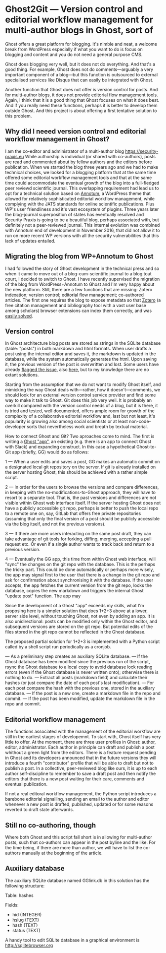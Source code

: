 # Ghost2Git — Version control and editorial workflow management for multi-author blogs in Ghost, sort of

Ghost offers a great platform for blogging. It's nimble and neat, a welcome break from WordPress especially if what you want to do is focus on blogging and content and you do not need a general purpose CMS. 

Ghost does blogging very well, but it does not do everything. And that's a good thing. For example, Ghost does not do comments—arguably a very important component of a blog—but this function is outsourced to external specialised services like Disqus that can easily be integrated with Ghost. 

Another function that Ghost does not offer is version control for posts. And for multi-author blogs, it does not provide editorial flow management tools. Again, I think that it is a good thing that Ghost focuses on what it does best. And if you really need these functions, perhaps it is better to develop them outside Ghost. And this project is about offering a first tentative solution to this problem. 

## Why did I neeed version control and editorial workflow management in Ghost?

I am the co-editor and administrator of a multi-author blog https://security-praxis.eu While authorship is individual (or shared with co-authors), posts are read and commented about by fellow authors and the editors before publication. When we started the blog three years ago and we had to make technical choices, we looked for a blogging platform that at the same time offered some editorial workflow management tools and that at the same time could accommodate the eventual growth of the blog into a full-fledged peer reviewd scientific journal. This overlapping requirement had lead us to opt for a technical solution based on  [Annotum](https://annotum.org), a WordPress theme that allowed for relatively sophisticated editorial workflow management, while complying with the JATS standards for online scientific publications. Plus WP's user friendliness and it's vast ecosystem of plugins. Three years later the blog-journal superposition of states has eventually resolved and Security Praxis is going to be a beautiful blog, perhaps associated with, but definitely not a peer-reviewed journal. This internal evolution was combined with Annotum end of development in November 2016, that did not allow it to run on more recent WP versions with all the security vulnerabilities that this lack of updates entailed. 

## Migrating the blog from WP+Annotum to Ghost

I had followed the story of Ghost development in the technical press and so when it came to move out of a blog-cum-scientific journal to a blog tout court, I decided to switch to Ghost. I have recently supervised the migration of the blog from WordPress+Annotum to Ghost and I'm very happy about the new platform. Still, there are a few functions that are missing: Zotero indexation; version control; editorial flow management; co-authored articles. The first one requires the blog to expose metadata so that [Zotero](https://zotero.org) (a free citation management and bibliography tool with a vast user base among scholars) browser extensions can index them correctly, and was [easily solved](https://www.ragazziconsulting.com/?p=592). 

## Version control

In Ghost architecture blog posts are stored as strings in the SQLite database (table: "posts") in both markdown and html formats. When user drafts a post using the internal editor and saves it, the markdown is updated in the database, while the system automatically generates the html. Upon saving it, the previous version of the post is overwritten and lost. Some users have already [flagged the issue](http://ideas.ghost.org/forums/285309-wishlist/suggestions/11668422-post-revisions), also [here](https://trello.com/c/1wAHv8jZ/34-post-revisions), but to my knowledge there are no extant solutions.

Starting from the assumption that we do not want to modify Ghost itself, and mimicking the way Ghost deals with—rather, how it doesn't—comments, we should look for an external version control service provider and find some way to make it talk to Ghost. Git does this job very well. It is probably an overkill compared with the version control needs of a blog, but it is there, it is tried and tested, well documented, offers ample room for growth of the complexity of a collaborative editorial workflow and, last but not least, it's popularity is growing also among social scientists or at least non-code-developer sorts that nevertheless work and breath by textual material. 

How to connect Ghost and Git? Two aproaches come to mind. The first is writing a [Ghost "app"](https://github.com/TryGhost/Ghost-App), an existing (e.g. there is an app to connect Ghost with Slack) and expanding construct. In this case a hypothetical Ghost-to-Git app (briefly, GG) would do as follows: 

1 — When a user edits and saves a post, GG makes an automatic commit on a designated local git repository on the server. If git is already installed on the server hosting Ghost, this should be achieved with a rather simple script.  

2 — In order for the users to browse the versions and compare differences, in keeping with the no-modifications-to-Ghost approach, they will have to resort to a separate tool. That is, the past versions and differences are not visible within Ghost web interface itself. If the server hosting Ghost does not have a publicly accessible git repo, perhaps is better to push the local repo to a remote one on, say, GitLab that offers free private repositories (assuming that only the final version of a post should be publicly accessible via the blog itself, and not the previous versions).  

3 — If there are more users interacting on the same post draft, they can take advantage of git tools for forking, diffing, merging, accepting a pull request etc. Or even if a single author wants to track back and return to a previous version.

4 — Eventually the GG app, this time from within Ghost web interface, will "sync" the changes on the git repo with the database. This is the perhaps the tricky part. This could be done automatically or perhaps more wisely, the app may signal first to the user that there is a change in the git repo and ask for confirmation about synchronising it with the database. If the user accepts, the app fetches the current version from the git repo, locks the database, copies the new markdown and triggers the internal Ghost "update post" function. The app may

Since the development of a Ghost "app" exceeds my skills, what I'm proposing here is a simpler solution that does 1+2+3 above at a lower, server side level, without touching Ghost, not even by adding an app. It is also unidirectional: posts can be modified only within the Ghost editor, and subsequent versions are stored on the git repo. But potential edits of the files stored in the git repo cannot be reflected in the Ghost database. 

The proposed partial solution for 1+2+3 is implemented with a Python script called by a shell script run periodically as a cronjob. 

— As a preliminary step creates an auxiliary SQLite database.
— If the Ghost database has been modified since the previous run of the script, rsync the Ghost database to a local copy to avoid database lock reading errors (even if the Ghost database is never written onto); otherwise there is nothing to do.
— Extract all posts (markdown field) and calculate their hashes (or just compare the date of each post's last modification).
— For each post compare the hash with the previous one, stored in the auxiliary database.
— If the post is a new one, create a markdown file in the repo and commit. 
— If the post has been modified, update the markdown file in the repo and commit. 

## Editorial workflow management  

The functions associated with the management of the editorial workflow are still in the earliest stages of developemnt. To start with, Ghost itself has very little to offer. At the moment, there are three user profiles in Ghost: author, editor, administrator. Each author in principle can draft and publish a post whithout a green light from the editors. There is a feature request pending in Ghost and its developers announced that in the future versions they will introduce a fourth "contributor" profile that will be able to draft but not to publish a post. In a collective, peer-reviewed blog like ours, it is up to each author self-discipline to remember to save a draft post and then notify the editors that there is a new post waiting for their care, comments and eventual publication. 

If not a real editoral workflow management, the Python script introduces a barebone editorial signalling, sending an email to the author and editor whenever a new post is drafted, published, updated or for some reasons reverted to draft state afterwards.   

## Still no co-authoring, though

Where both Ghost and this script fall short is in allowing for multi-author posts, such that co-authors can appear in the post byline and the like. For the time being, if there are more than author, we will have to list the co-authors manually at the beginning of the article.

## Auxiliary database 

The auxiliary SQLite database named GGlink.db in this solution has the following structure:

Table: hashes

Fields: 
- hid (INTEGER)
- hslug (TEXT)
- hash (TEXT)
- status (TEXT)
    
A handy tool to edit SQLite database in a graphical environment is http://sqlitebrowser.org


